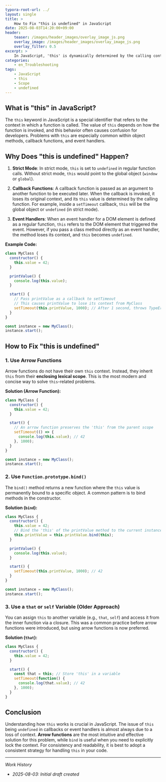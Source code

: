 ```yaml
---
typora-root-url: ../
layout: single
title: >
    How to Fix "this is undefined" in JavaScript
date: 2025-08-03T14:20:00+09:00
header:
    teaser: /images/header_images/overlay_image_js.png
    overlay_image: /images/header_images/overlay_image_js.png
    overlay_filter: 0.5
excerpt: >
    In JavaScript, 'this' is dynamically determined by the calling context. This often leads to issues where 'this' becomes undefined in callback functions or event handlers. This article explains why this happens and how to fix it.
categories:
    - en_Troubleshooting
tags:
    - JavaScript
    - this
    - Scope
    - undefined
---
```


## What is "this" in JavaScript?

The `this` keyword in JavaScript is a special identifier that refers to the context in which a function is called. The value of `this` depends on how the function is invoked, and this behavior often causes confusion for developers. Problems with `this` are especially common within object methods, callback functions, and event handlers.

## Why Does "this is undefined" Happen?

1.  **Strict Mode**: In strict mode, `this` is set to `undefined` in regular function calls. Without strict mode, `this` would point to the global object (`window` or `global`).

2.  **Callback Functions**: A callback function is passed as an argument to another function to be executed later. When the callback is invoked, it loses its original context, and its `this` value is determined by the calling function. For example, inside a `setTimeout` callback, `this` will be the global object or `undefined` (in strict mode).

3.  **Event Handlers**: When an event handler for a DOM element is defined as a regular function, `this` refers to the DOM element that triggered the event. However, if you pass a class method directly as an event handler, the method loses its context, and `this` becomes `undefined`.

**Example Code:**
```javascript
class MyClass {
  constructor() {
    this.value = 42;
  }

  printValue() {
    console.log(this.value); 
  }

  start() {
    // Pass printValue as a callback to setTimeout
    // This causes printValue to lose its context from MyClass
    setTimeout(this.printValue, 1000); // After 1 second, throws TypeError: Cannot read properties of undefined (reading 'value')
  }
}

const instance = new MyClass();
instance.start();
```

## How to Fix "this is undefined"

### 1. Use Arrow Functions

Arrow functions do not have their own `this` context. Instead, they inherit `this` from their **enclosing lexical scope**. This is the most modern and concise way to solve `this`-related problems.

**Solution (Arrow Function):**
```javascript
class MyClass {
  constructor() {
    this.value = 42;
  }

  start() {
    // An arrow function preserves the 'this' from the parent scope
    setTimeout(() => {
      console.log(this.value); // 42
    }, 1000);
  }
}

const instance = new MyClass();
instance.start();
```

### 2. Use `Function.prototype.bind()`

The `bind()` method returns a new function where the `this` value is permanently bound to a specific object. A common pattern is to bind methods in the constructor.

**Solution (`bind`):**
```javascript
class MyClass {
  constructor() {
    this.value = 42;
    // Bind the 'this' of the printValue method to the current instance
    this.printValue = this.printValue.bind(this);
  }

  printValue() {
    console.log(this.value);
  }

  start() {
    setTimeout(this.printValue, 1000); // 42
  }
}

const instance = new MyClass();
instance.start();
```

### 3. Use a `that` or `self` Variable (Older Approach)

You can assign `this` to another variable (e.g., `that`, `self`) and access it from the inner function via a closure. This was a common practice before arrow functions were introduced, but using arrow functions is now preferred.

**Solution (`that`):**
```javascript
class MyClass {
  constructor() {
    this.value = 42;
  }

  start() {
    const that = this; // Store 'this' in a variable
    setTimeout(function() {
      console.log(that.value); // 42
    }, 1000);
  }
}
```

## Conclusion

Understanding how `this` works is crucial in JavaScript. The issue of `this` being `undefined` in callbacks or event handlers is almost always due to a loss of context. **Arrow functions** are the most intuitive and effective solution for this problem, while `bind` is useful when you need to explicitly lock the context. For consistency and readability, it is best to adopt a consistent strategy for handling `this` in your code.

---
*Work History*
- *2025-08-03: Initial draft created*
